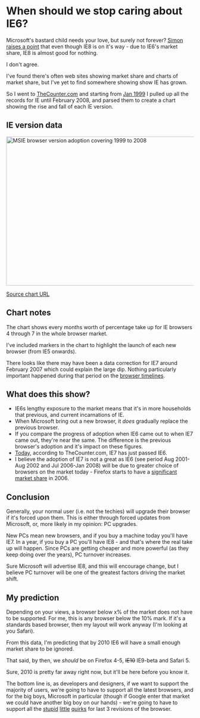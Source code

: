 # When should we stop caring about IE6?

Microsoft's bastard child needs your love, but surely not forever?  [Simon raises a point](http://remysharp.com/2008/03/06/ie8-hands-on-a-developers-view/#comment-53531) that even though IE8 is on it's way - due to IE6's market share, IE8 is almost good for nothing.

I don't agree.


<!--more-->

I've found there's often web sites showing market share and charts of market share, but I've yet to find somewhere showing show IE has grown.

So I went to [TheCounter.com](http://www.thecounter.com) and starting from [Jan 1999](http://www.thecounter.com/stats/1999/January/browser.php) I pulled up all the records for IE until February 2008, and parsed them to create a chart showing the rise and fall of each IE version.

## IE version data

<img src="http://remysharp.com/wp-content/uploads/2008/03/msie-browser-version-adaption.png" width="600" height="400" alt="MSIE browser version adoption covering 1999 to 2008" title="MSIE browser version adoption" />

[Source chart URL](http://icanhaz.com/ie-adoption)

## Chart notes

The chart shows every months worth of percentage take up for IE browsers 4 through 7 in the whole browser market.

I've included markers in the chart to highlight the launch of each new browser (from IE5 onwards).

There looks like there may have been a data correction for IE7 around February 2007 which could explain the large dip.  Nothing particularly important happened during that period on the [browser timelines](http://en.wikipedia.org/wiki/Browser_timeline).

## What does this show?

* IE6s lengthy exposure to the market means that it's in more households that previous, and current incarnations of IE.
* When Microsoft bring out a new browser, it *does* gradually replace the previous browser.
* If you compare the progress of adoption when IE6 came out to when IE7 came out, they're near the same.  The difference is the previous browser's adoption and it's impact on these figures.
* [Today](http://www.thecounter.com/stats/2008/February/browser.php), according to TheCounter.com, IE7 has just passed IE6.
* I believe the adoption of IE7 is not a great as IE6 (see period Aug 2001-Aug 2002 and Jul 2006-Jan 2008) will be due to greater choice of browsers on the market today - Firefox starts to have a [significant market share](http://en.wikipedia.org/wiki/Mozilla_Firefox#Market_adoption) in 2006.


## Conclusion

Generally, your normal user (i.e. not the techies) will upgrade their browser if it's forced upon them.  This is either through forced updates from Microsoft, or, more likely in my opinion: PC upgrades.

New PCs mean new browsers, and if you buy a machine today you'll have IE7.  In a year, if you buy a PC you'll have IE8 - and that's where the real take up will happen.  Since PCs are getting cheaper and more powerful (as they keep doing over the years), PC turnover increases.

Sure Microsoft will advertise IE8, and this will encourage change, but I believe PC turnover will be one of the greatest factors driving the market shift.  

## My prediction

Depending on your views, a browser below x% of the market does not have to be supported.  For me, this is any browser below the 10% mark.  If it's a standards based browser, then my layout will work anyway (I'm looking at you Safari).

From this data, I'm predicting that by 2010 IE6 will have a small enough market share to be ignored.

That said, by then, we *should* be on Firefox 4-5, <del>IE10</del> IE9-beta and Safari 5.  

Sure, 2010 is pretty far away right now, but it'll be here before you know it.  

The bottom line is, as developers and designers, if we want to support the majority of users, we're going to have to support all the latest browsers, and for the big boys, Microsoft in particular (though if Google enter that market we could have another big boy on our hands) - we're going to have to support all the [stupid](http://ejohn.org/blog/most-bizarre-ie-quirk/) [little](http://remysharp.com/2007/02/10/ie-7-breaks-getelementbyid/) [quirks](http://www.quirksmode.org/bugreports/archives/explorer_7/index.html) for last 3 revisions of the browser.